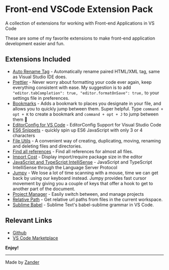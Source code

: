 # Front-end VSCode Extension Pack

A collection of extensions for working with Front-end Applications in VS Code

These are some of my favorite extensions to make front-end application development easier and fun.

## Extensions Included

* [Auto Rename Tag](https://marketplace.visualstudio.com/items?itemName=formulahendry.auto-rename-tag) - Automatically rename paired HTML/XML tag, same as Visual Studio IDE does.
* [Prettier](https://marketplace.visualstudio.com/items?itemName=esbenp.prettier-vscode) - Never worry about formatting your code ever again, keep everything consistent with ease. My suggestion is to add `"editor.tabCompletion": true, "editor.formatOnSave": true,` to your settings file in preferences.
* [Bookmarks](https://marketplace.visualstudio.com/items?itemName=alefragnani.Bookmarks) - Adds a bookmark to places you designate in your file, and allows you to quickly jump between them. Super helpful. Type `command + opt + K` to create a bookmark and `command + opt + J` to jump between them 🔖
* [EditorConfig for VS Code](https://marketplace.visualstudio.com/items?itemName=EditorConfig.EditorConfig) - EditorConfig Support for Visual Studio Code
* [ES6 Snippets](https://marketplace.visualstudio.com/items?itemName=xabikos.JavaScriptSnippets) - quickly spin up ES6 JavaScript with only 3 or 4 characters
* [File Utils](https://marketplace.visualstudio.com/items?itemName=sleistner.vscode-fileutils) - A convenient way of creating, duplicating, moving, renaming and deleting files and directories.
* [Find all references](https://marketplace.visualstudio.com/items?itemName=gayanhewa.referenceshelper) - Find all references for almost all files.
* [Import Cost](https://marketplace.visualstudio.com/items?itemName=wix.vscode-import-cost) - Display import/require package size in the editor
* [JavaScript and TypeScript IntelliSense](https://marketplace.visualstudio.com/items?itemName=sourcegraph.javascript-typescript) - JavaScript and TypeScript IntelliSense through the Language Server Protocol
* [Jumpy](https://marketplace.visualstudio.com/items?itemName=wmaurer.vscode-jumpy) - We lose a lot of time scanning with a mouse, time we can get back by using our keyboard instead. Jumpy provides fast cursor movement by giving you a couple of keys that offer a hook to get to another part of the document.
* [Project Manager](https://marketplace.visualstudio.com/items?itemName=alefragnani.project-manager) - Easily switch between, and manage projects
* [Relative Path](https://marketplace.visualstudio.com/items?itemName=jakob101.RelativePath) - Get relative url paths from files in the current workspace.
* [Sublime Babel](https://marketplace.visualstudio.com/items?itemName=joshpeng.sublime-babel-vscode) - Sublime Text's babel-sublime grammar in VS Code.

## Relevant Links

* [Github](https://github.com/mrmartineau/frontend-vscode-extensionpack)
* [VS Code Marketplace](https://marketplace.visualstudio.com/items?itemName=mrmartineau.frontend-vscode-extensionpack)


**Enjoy!**

---

Made by [Zander](https://zander.wtf)

